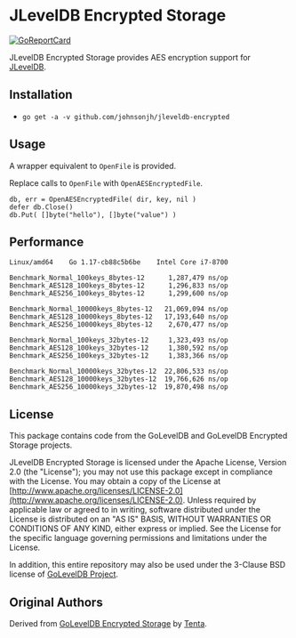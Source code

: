 # JLevelDB Encrypted Storage

[![GoReportCard](https://goreportcard.com/badge/github.com/johnsonjh/jleveldb-encrypted)](https://goreportcard.com/report/github.com/johnsonjh/jleveldb-encrypted)

JLevelDB Encrypted Storage provides AES encryption support for
[JLevelDB](https://github.com/johnsonjh/jleveldb).

## Installation

- `go get -a -v github.com/johnsonjh/jleveldb-encrypted`

## Usage

A wrapper equivalent to `OpenFile` is provided.

Replace calls to `OpenFile` with `OpenAESEncryptedFile`.

```
db, err = OpenAESEncryptedFile( dir, key, nil )
defer db.Close()
db.Put( []byte("hello"), []byte("value") )
```

## Performance

```
Linux/amd64    Go 1.17-cb88c5b6be    Intel Core i7-8700

Benchmark_Normal_100keys_8bytes-12      1,287,479 ns/op
Benchmark_AES128_100keys_8bytes-12      1,296,833 ns/op
Benchmark_AES256_100keys_8bytes-12      1,299,600 ns/op

Benchmark_Normal_10000keys_8bytes-12   21,069,094 ns/op
Benchmark_AES128_10000keys_8bytes-12   17,193,640 ns/op
Benchmark_AES256_10000keys_8bytes-12    2,670,477 ns/op

Benchmark_Normal_100keys_32bytes-12     1,323,493 ns/op
Benchmark_AES128_100keys_32bytes-12     1,380,592 ns/op
Benchmark_AES256_100keys_32bytes-12     1,383,366 ns/op

Benchmark_Normal_10000keys_32bytes-12  22,806,533 ns/op
Benchmark_AES128_10000keys_32bytes-12  19,766,626 ns/op
Benchmark_AES256_10000keys_32bytes-12  19,870,498 ns/op
```

## License

This package contains code from the GoLevelDB and GoLevelDB Encrypted Storage
projects.

JLevelDB Encrypted Storage is licensed under the Apache License, Version 2.0
(the "License"); you may not use this package except in compliance with the
License. You may obtain a copy of the License at
[http://www.apache.org/licenses/LICENSE-2.0](http://www.apache.org/licenses/LICENSE-2.0).
Unless required by applicable law or agreed to in writing, software distributed
under the License is distributed on an "AS IS" BASIS, WITHOUT WARRANTIES OR
CONDITIONS OF ANY KIND, either express or implied. See the License for the
specific language governing permissions and limitations under the License.

In addition, this entire repository may also be used under the 3-Clause BSD
license of
[GoLevelDB Project](https://github.com/syndtr/goleveldb/blob/master/LICENSE).

## Original Authors

Derived from
[GoLevelDB Encrypted Storage](https://github.com/tenta-browser/goleveldb-encrypted)
by [Tenta](https://tenta.com).
